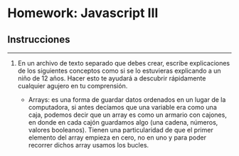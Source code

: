 # Homework: Javascript III

## Instrucciones

---

1. En un archivo de texto separado que debes crear, escribe explicaciones de los siguientes conceptos como si se lo estuvieras explicando a un niño de 12 años. Hacer esto te ayudará a descubrir rápidamente cualquier agujero en tu comprensión.

   - Arrays: es una forma de guardar datos ordenados en un lugar de la computadora, si antes decíamos que una variable era como una caja, podemos decir que un array es como un armario con cajones, en donde en cada cajón guardamos algo (una cadena, números, valores booleanos). Tienen una particularidad de que el primer elemento del array empieza en cero, no en uno y para poder recorrer dichos array usamos los bucles.
